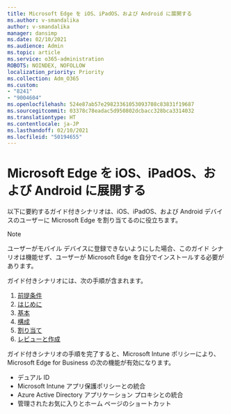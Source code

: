 ```yaml
---
title: Microsoft Edge を iOS、iPadOS、および Android に展開する
ms.author: v-smandalika
author: v-smandalika
manager: dansimp
ms.date: 02/10/2021
ms.audience: Admin
ms.topic: article
ms.service: o365-administration
ROBOTS: NOINDEX, NOFOLLOW
localization_priority: Priority
ms.collection: Adm_O365
ms.custom:
- "8241"
- "9004604"
ms.openlocfilehash: 524e87ab57e29823361053093708c83831f19687
ms.sourcegitcommit: 03378c78eadac5d950802dcbacc328bca3314032
ms.translationtype: HT
ms.contentlocale: ja-JP
ms.lasthandoff: 02/10/2021
ms.locfileid: "50194655"
---
```

# <a name="deploy-microsoft-edge-to-ios-ipados-and-android"></a>Microsoft Edge を iOS、iPadOS、および Android に展開する

以下に要約するガイド付きシナリオは、iOS、iPadOS、および Android デバイスのユーザーに Microsoft Edge を割り当てるのに役立ちます。

> [!NOTE]
> ユーザーがモバイル デバイスに登録できないようにした場合、このガイド シナリオは機能せず、ユーザーが Microsoft Edge を自分でインストールする必要があります。

ガイド付きシナリオには、次の手順が含まれます。

1. [前提条件](https://docs.microsoft.com/mem/intune/fundamentals/guided-scenarios-edge#prerequisites)
2. [はじめに](https://docs.microsoft.com/mem/intune/fundamentals/guided-scenarios-edge#step-1---introduction)
3. [基本](https://docs.microsoft.com/mem/intune/fundamentals/guided-scenarios-edge#step-2---basics)
4. [構成](https://docs.microsoft.com/mem/intune/fundamentals/guided-scenarios-edge#step-3---configuration)
5. [割り当て](https://docs.microsoft.com/mem/intune/fundamentals/guided-scenarios-edge#step-4---assignments)
6. [レビューと作成](https://docs.microsoft.com/mem/intune/fundamentals/guided-scenarios-edge#step-5---review--create)

ガイド付きシナリオの手順を完了すると、Microsoft Intune ポリシーにより、Microsoft Edge for Business の次の機能が有効になります。

- デュアル ID
- Microsoft Intune アプリ保護ポリシーとの統合
- Azure Active Directory アプリケーション プロキシとの統合
- 管理されたお気に入りとホーム ページのショートカット
